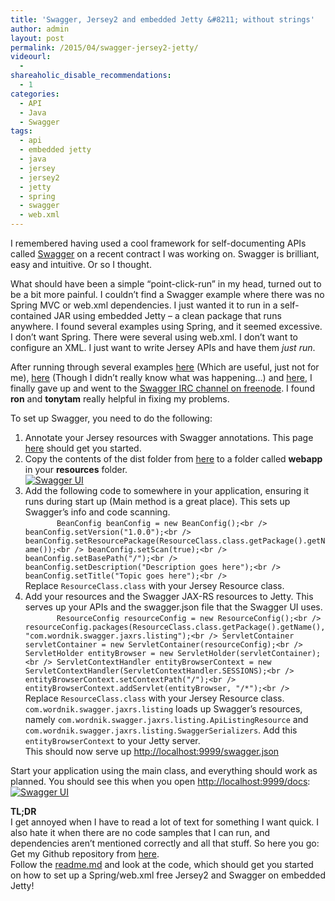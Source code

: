```yaml
---
title: 'Swagger, Jersey2 and embedded Jetty &#8211; without strings'
author: admin
layout: post
permalink: /2015/04/swagger-jersey2-jetty/
videourl:
  - 
shareaholic_disable_recommendations:
  - 1
categories:
  - API
  - Java
  - Swagger
tags:
  - api
  - embedded jetty
  - java
  - jersey
  - jersey2
  - jetty
  - spring
  - swagger
  - web.xml
---
```

I remembered having used a cool framework for self-documenting APIs called <a href="http://swagger.io/" title="Swagger" target="_blank">Swagger</a> on a recent contract I was working on. Swagger is brilliant, easy and intuitive. Or so I thought.

What should have been a simple &#8220;point-click-run&#8221; in my head, turned out to be a bit more painful. I couldn&#8217;t find a Swagger example where there was no Spring MVC or web.xml dependencies. I just wanted it to run in a self-contained JAR using embedded Jetty &#8211; a clean package that runs anywhere. I found several examples using Spring, and it seemed excessive. I don&#8217;t want Spring. There were several using web.xml. I don&#8217;t want to configure an XML. I just want to write Jersey APIs and have them *just run*.

After running through several examples <a href="https://github.com/swagger-api/swagger-core" target="_blank">here</a> (Which are useful, just not for me), <a href="http://blog.randmind.org/post/embedded_jetty_jersey_swagger.html" target="_blank">here</a> (Though I didn&#8217;t really know what was happening&#8230;) and <a href="http://java.dzone.com/articles/swagger-make-developers-love" target="_blank">here</a>, I finally gave up and went to the <a href="irc://freenode.net:6666/#swagger" target="_blank">Swagger IRC channel on freenode</a>. I found **ron** and **tonytam** really helpful in fixing my problems.

To set up Swagger, you need to do the following:  
1. Annotate your Jersey resources with Swagger annotations. This page <a href="java.dzone.com/articles/swagger-make-developers-love" target="_blank">here</a> should get you started.  
2. Copy the contents of the dist folder from <a href="https://github.com/swagger-api/swagger-ui" target="_blank">here</a> to a folder called **webapp** in your **resources** folder.  
[<img src="http://i0.wp.com/caffinc.com/blog/wp-content/uploads/2015/04/webapp.png?fit=202%2C203" alt="Swagger UI" class="aligncenter size-full wp-image-51" data-recalc-dims="1" />][1]  
3. Add the following code to somewhere in your application, ensuring it runs during start up (Main method is a great place). This sets up Swagger&#8217;s info and code scanning.  
`        BeanConfig beanConfig = new BeanConfig();<br />
        beanConfig.setVersion("1.0.0");<br />
        beanConfig.setResourcePackage(ResourceClass.class.getPackage().getName());<br />
        beanConfig.setScan(true);<br />
        beanConfig.setBasePath("/");<br />
        beanConfig.setDescription("Description goes here");<br />
        beanConfig.setTitle("Topic goes here");<br />
`  
Replace `ResourceClass.class` with your Jersey Resource class.  
4. Add your resources and the Swagger JAX-RS resources to Jetty. This serves up your APIs and the swagger.json file that the Swagger UI uses.  
`        ResourceConfig resourceConfig = new ResourceConfig();<br />
        resourceConfig.packages(ResourceClass.class.getPackage().getName(), "com.wordnik.swagger.jaxrs.listing");<br />
        ServletContainer servletContainer = new ServletContainer(resourceConfig);<br />
        ServletHolder entityBrowser = new ServletHolder(servletContainer);<br />
        ServletContextHandler entityBrowserContext = new ServletContextHandler(ServletContextHandler.SESSIONS);<br />
        entityBrowserContext.setContextPath("/");<br />
        entityBrowserContext.addServlet(entityBrowser, "/*");<br />
`  
Replace `ResourceClass.class` with your Jersey Resource class. `com.wordnik.swagger.jaxrs.listing` loads up Swagger&#8217;s resources, namely `com.wordnik.swagger.jaxrs.listing.ApiListingResource` and `com.wordnik.swagger.jaxrs.listing.SwaggerSerializers`. Add this `entityBrowserContext` to your Jetty server.  
This should now serve up <a href="http://localhost:9999/swagger.json" target="_blank">http://localhost:9999/swagger.json</a>

Start your application using the main class, and everything should work as planned. You should see this when you open <a href="http://localhost:9999/docs" target="_blank">http://localhost:9999/docs</a>:  
[<img src="http://i1.wp.com/caffinc.com/blog/wp-content/uploads/2015/04/swagger-300x140.png?fit=300%2C140" alt="Swagger UI" class="aligncenter size-medium wp-image-48" data-recalc-dims="1" />][2]

**TL;DR**  
I get annoyed when I have to read a lot of text for something I want quick. I also hate it when there are no code samples that I can run, and dependencies aren&#8217;t mentioned correctly and all that stuff. So here you go:  
Get my Github repository from <a href="https://github.com/SriramKeerthi/swagger-jersey2-jetty" target="_blank">here</a>.  
Follow the <a href="https://github.com/SriramKeerthi/swagger-jersey2-jetty/blob/master/README.md" target="_blank">readme.md</a> and look at the code, which should get you started on how to set up a Spring/web.xml free Jersey2 and Swagger on embedded Jetty!

 [1]: http://i0.wp.com/caffinc.com/blog/wp-content/uploads/2015/04/webapp.png
 [2]: http://i0.wp.com/caffinc.com/blog/wp-content/uploads/2015/04/swagger.png